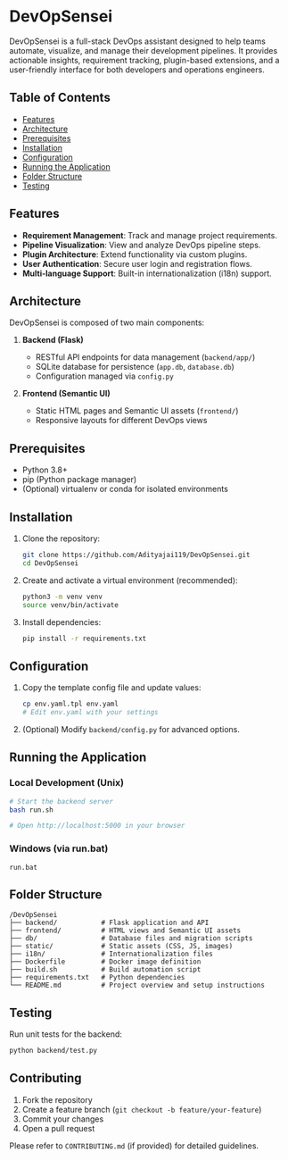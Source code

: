 # DevOpSensei

DevOpSensei is a full-stack DevOps assistant designed to help teams automate, visualize, and manage their development pipelines. It provides actionable insights, requirement tracking, plugin-based extensions, and a user-friendly interface for both developers and operations engineers.

## Table of Contents

- [Features](#features)
- [Architecture](#architecture)
- [Prerequisites](#prerequisites)
- [Installation](#installation)
- [Configuration](#configuration)
- [Running the Application](#running-the-application)
- [Folder Structure](#folder-structure)
- [Testing](#testing)


## Features

- **Requirement Management**: Track and manage project requirements.
- **Pipeline Visualization**: View and analyze DevOps pipeline steps.
- **Plugin Architecture**: Extend functionality via custom plugins.
- **User Authentication**: Secure user login and registration flows.
- **Multi-language Support**: Built-in internationalization (i18n) support.

## Architecture

DevOpSensei is composed of two main components:

1. **Backend (Flask)**
   - RESTful API endpoints for data management (`backend/app/`)
   - SQLite database for persistence (`app.db`, `database.db`)
   - Configuration managed via `config.py`

2. **Frontend (Semantic UI)**
   - Static HTML pages and Semantic UI assets (`frontend/`)
   - Responsive layouts for different DevOps views

## Prerequisites

- Python 3.8+
- pip (Python package manager)
- (Optional) virtualenv or conda for isolated environments

## Installation

1. Clone the repository:
   ```bash
   git clone https://github.com/Adityajai119/DevOpSensei.git
   cd DevOpSensei
   ```

2. Create and activate a virtual environment (recommended):
   ```bash
   python3 -m venv venv
   source venv/bin/activate
   ```

3. Install dependencies:
   ```bash
   pip install -r requirements.txt
   ```

## Configuration

1. Copy the template config file and update values:
   ```bash
   cp env.yaml.tpl env.yaml
   # Edit env.yaml with your settings
   ```

2. (Optional) Modify `backend/config.py` for advanced options.

## Running the Application

### Local Development (Unix)

```bash
# Start the backend server
bash run.sh

# Open http://localhost:5000 in your browser
``` 

### Windows (via run.bat)

```batch
run.bat
``` 

## Folder Structure

```plaintext
/DevOpSensei
├── backend/           # Flask application and API
├── frontend/          # HTML views and Semantic UI assets
├── db/                # Database files and migration scripts
├── static/            # Static assets (CSS, JS, images)
├── i18n/              # Internationalization files
├── Dockerfile         # Docker image definition
├── build.sh           # Build automation script
├── requirements.txt   # Python dependencies
└── README.md          # Project overview and setup instructions
```

## Testing

Run unit tests for the backend:

```bash
python backend/test.py
```

## Contributing

1. Fork the repository
2. Create a feature branch (`git checkout -b feature/your-feature`)
3. Commit your changes
4. Open a pull request

Please refer to `CONTRIBUTING.md` (if provided) for detailed guidelines.

